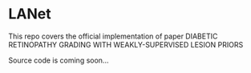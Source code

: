# LANet

This repo covers the official implementation of paper DIABETIC RETINOPATHY GRADING WITH WEAKLY-SUPERVISED LESION PRIORS

Source code is coming soon...
